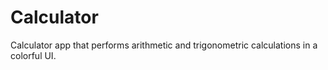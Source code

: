# Calculator
Calculator app that performs arithmetic and trigonometric calculations in a colorful UI.
